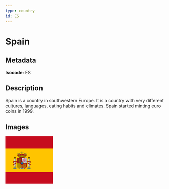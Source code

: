 ```yaml
---
type: country
id: ES
---
```


# Spain

## Metadata

**Isocode:** ES

## Description

Spain is a country in southwestern Europe. It is a country with very different cultures, languages, eating habits and climates. Spain started minting euro coins in 1999.

## Images

<img src="es.png" height="150" alt="Spain">